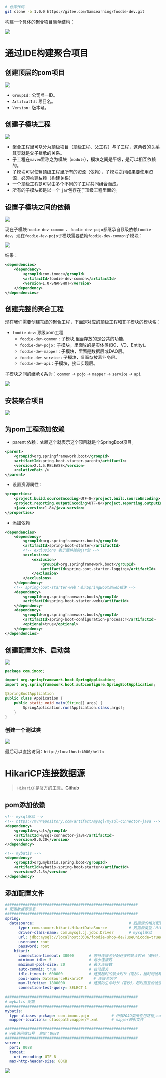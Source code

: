 
```sh
# 仓库代码
git clone -b 1.0.0 https://gitee.com/SamLearning/foodie-dev.git
```

构建一个具体的聚合项目简单结构：

<img src="/assets/images/classOne/02.png">

# 通过IDE构建聚合项目

## 创建顶层的pom项目

<img src="/assets/images/classOne/03.png">

* `GroupId` : 公司唯一ID。
* `ArtifcatId` : 项目名。
* `Version` : 版本号。

## 创建子模块工程

<img src="/assets/images/classOne/06.png">

* 聚合工程里可以分为顶级项目（顶级工程、父工程）与子工程，这两者的关系其实就是父子继承的关系。
* 子工程在`maven`里称之为模块（`module`），模块之间是平级，是可以相互依赖的。
* 子模块可以使用顶级工程里所有的资源（依赖），子模块之间如果要使用资源，必须构建依赖（构建关系）
* 一个顶级工程是可以由多个不同的子工程共同组合而成。
* 所有的子模块都是以一个 `jar`包存在于顶级工程里面的。

## 设置子模块之间的依赖

<img src="/assets/images/classOne/07.png">

现在子模块`foodie-dev-common` 、`foodie-dev-pojo`都继承自顶级依赖`foodie-dev`，现在`foodie-dev-pojo`子模块需要依赖`foodie-dev-common`子模块：

<img src="/assets/images/classOne/08.png">

结果：

```xml
<dependencies>
    <dependency>
        <groupId>com.imooc</groupId>
        <artifactId>foodie-dev-common</artifactId>
        <version>1.0-SNAPSHOT</version>
    </dependency>
</dependencies>
```

## 创建完整的聚合工程

现在我们需要创建完成的聚合工程，下面是对应的顶级工程和其子模块的模块名：

* `foodie-dev`: 顶级pom工程
	* `foodie-dev-common`  : 子模块,里面存放的是公共的功能。
	* `foodie-dev-pojo` : 子模块，里面放的是实体类(BO、VO、Entity)。
	* `foodie-dev-mapper` : 子模块，里面是数据层或DAO层。
	* `foodie-dev-service` : 子模块，里面存放着业务层。
	* `foodie-dev-api` : 子模块，接口实现层。

子模块之间的继承关系为：`common` -> `pojo` -> `mapper` -> `service` -> `api`

<img src="/assets/images/classOne/09.png">

## 安装聚合项目

<img src="/assets/images/classOne/10.png">

## 为pom工程添加依赖

* parent 依赖：依赖这个就表示这个项目就是个SpringBoot项目。

```xml
<parent>
    <groupId>org.springframework.boot</groupId>
    <artifactId>spring-boot-starter-parent</artifactId>
    <version>2.1.5.RELEASE</version>
    <relativePath />
</parent>
```

* 设置资源属性：

```xml
<properties>
    <project.build.sourceEncoding>UTF-8</project.build.sourceEncoding>
    <project.reporting.outputEncoding>UTF-8</project.reporting.outputEncoding>
    <java.version>1.8</java.version>
</properties>
```

* 添加依赖

```xml
<dependencies>
    <dependency>
        <groupId>org.springframework.boot</groupId>
        <artifactId>spring-boot-starter</artifactId>
        <!-- exclusions 表示要排除的jar包 -->
        <exclusions>
            <exclusion>
                <groupId>org.springframework.boot</groupId>
                <artifactId>spring-boot-starter-logging</artifactId>
            </exclusion>
        </exclusions>
    </dependency>
    <!-- spring-boot-starter-web：表示SpringBoot的web模块 -->
    <dependency>
        <groupId>org.springframework.boot</groupId>
        <artifactId>spring-boot-starter-web</artifactId>
    </dependency>
    <dependency>
        <groupId>org.springframework.boot</groupId>
        <artifactId>spring-boot-configuration-processor</artifactId>
        <optional>true</optional>
    </dependency>
</dependencies>
```

## 创建配置文件、启动类

<img src="/assets/images/classOne/18.png">

```java
package com.imooc;

import org.springframework.boot.SpringApplication;
import org.springframework.boot.autoconfigure.SpringBootApplication;

@SpringBootApplication
public class Application {
    public static void main(String[] args) {
        SpringApplication.run(Application.class,args);
    }
}
```

### 创建一个测试类

<img src="/assets/images/classOne/19.png">

最后可以直接访问：`http://localhost:8080/hello`

# HikariCP连接数据源

> `HikariCP`是官方的工具。[Github](https://github.com/brettwooldridge/HikariCP)

## pom添加依赖

```xml
<!-- mysql驱动 -->
<!-- https://mvnrepository.com/artifact/mysql/mysql-connector-java -->
<dependency>
    <groupId>mysql</groupId>
    <artifactId>mysql-connector-java</artifactId>
    <version>8.0.20</version>
</dependency>

<!-- mybatis -->
<dependency>
    <groupId>org.mybatis.spring.boot</groupId>
    <artifactId>mybatis-spring-boot-starter</artifactId>
    <version>2.1.3</version>
</dependency>
```

## 添加配置文件

```yml
############################################################
# 配置数据源信息
############################################################
spring:
  datasource:                                           # 数据源的相关配置
      type: com.zaxxer.hikari.HikariDataSource          # 数据源类型：HikariCP
      driver-class-name: com.mysql.cj.jdbc.Driver       # mysql驱动
      url: jdbc:mysql://localhost:3306/foodie-shop-dev?useUnicode=true&characterEncoding=UTF-8&autoReconnect=true
      username: root
      password: root
    hikari:
      connection-timeout: 30000       # 等待连接池分配连接的最大时长（毫秒），超过这个时长还没可用的连接则发生SQLException， 默认:30秒
      minimum-idle: 5                 # 最小连接数
      maximum-pool-size: 20           # 最大连接数
      auto-commit: true               # 自动提交
      idle-timeout: 600000            # 连接超时的最大时长（毫秒），超时则被释放（retired），默认:10分钟
      pool-name: DateSourceHikariCP     # 连接池名字
      max-lifetime: 1800000           # 连接的生命时长（毫秒），超时而且没被使用则被释放（retired），默认:30分钟 1800000ms
      connection-test-query: SELECT 1
          
############################################################
# mybatis 配置
############################################################
mybatis:
  type-aliases-package: com.imooc.pojo          # 所有POJO类所在包路径,com.imooc.pojo是本项目pojo的路径。
  mapper-locations: classpath:mapper/*.xml      # mapper映射文件

############################################################
# web访问端口号  约定：8088
############################################################
server:
  port: 8088
  tomcat:
    uri-encoding: UTF-8
  max-http-header-size: 80KB  
```

<img src="/assets/images/classOne/20.png">

